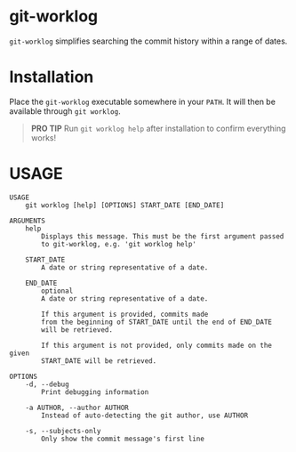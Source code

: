 # git-worklog

`git-worklog` simplifies searching the commit history within a range of dates.

# Installation
Place the `git-worklog` executable somewhere in your `PATH`. It will then be
available through `git worklog`.

> **PRO TIP**
> Run `git worklog help` after installation to confirm everything works!


# USAGE

```
USAGE
    git worklog [help] [OPTIONS] START_DATE [END_DATE]

ARGUMENTS
    help
        Displays this message. This must be the first argument passed
        to git-worklog, e.g. 'git worklog help'

    START_DATE
        A date or string representative of a date.

    END_DATE
        optional
        A date or string representative of a date.

        If this argument is provided, commits made
        from the beginning of START_DATE until the end of END_DATE
        will be retrieved.

        If this argument is not provided, only commits made on the given
        START_DATE will be retrieved.

OPTIONS
    -d, --debug
        Print debugging information

    -a AUTHOR, --author AUTHOR
        Instead of auto-detecting the git author, use AUTHOR

    -s, --subjects-only
        Only show the commit message's first line
```
